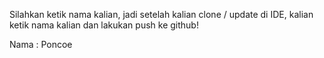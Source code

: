 Silahkan ketik nama kalian, jadi setelah kalian clone / update di IDE, kalian ketik nama kalian dan lakukan push ke github!

Nama : Poncoe